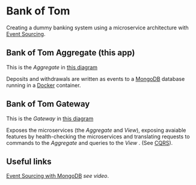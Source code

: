 Bank of Tom
==============

Creating a dummy banking system using a microservice architecture with [Event Sourcing](https://www.youtube.com/watch?v=JHGkaShoyNs).

Bank of Tom Aggregate (this app)
--------------

This is the *Aggregate* in [this diagram](http://tomhesl.in/wp-content/uploads/2016/07/Lifepreserver.png)

Deposits and withdrawals are written as events to a [MongoDB](https://www.mongodb.com/) database running in a [Docker](https://www.docker.com/) container.

Bank of Tom Gateway
--------------

This is the *Gateway* in [this diagram](http://tomhesl.in/wp-content/uploads/2016/07/Lifepreserver.png)

Exposes the microservices (the *Aggregate* and *View*), exposing avaiable features by health-checking the microservices and translating requests to commands to the *Aggregate* and queries to the *View*
. (See [CQRS](http://martinfowler.com/bliki/CQRS.html)).

Useful links
--------------

[Event Sourcing with MongoDB](https://www.mongodb.com/blog/post/event-sourcing-with-mongodb) *see video*.